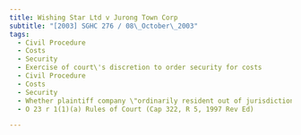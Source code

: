 ```yaml
---
title: Wishing Star Ltd v Jurong Town Corp 
subtitle: "[2003] SGHC 276 / 08\_October\_2003"
tags:
  - Civil Procedure
  - Costs
  - Security
  - Exercise of court\'s discretion to order security for costs
  - Civil Procedure
  - Costs
  - Security
  - Whether plaintiff company \"ordinarily resident out of jurisdiction\"
  - O 23 r 1(1)(a) Rules of Court (Cap 322, R 5, 1997 Rev Ed)

---
```


